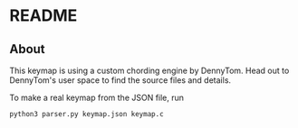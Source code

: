 # README

## About

This keymap is using a custom chording engine by DennyTom. Head out to DennyTom's user space to find the source files and details.

To make a real keymap from the JSON file, run 

```sh
python3 parser.py keymap.json keymap.c
```